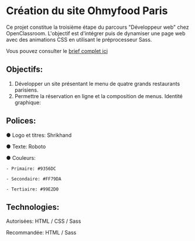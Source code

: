 # Création du site Ohmyfood Paris

Ce projet constitue la troisième étape du parcours "Développeur web" chez OpenClassroom. L'objectif est d'intégrer puis de dynamiser une page web avec des animations CSS en utilisant le préprocesseur Sass.

Vous pouvez consulter le [brief complet ici](https://course.oc-static.com/projects/D%C3%A9veloppeur+Web/IW_P4+Animations+CSS+Ohmyfood/Brief+cr%C3%A9atif+site+Ohmyfood.pdf)

## Objectifs:

1. Développer un site présentant le menu de quatre grands restaurants parisiens.
2. Permettre la réservation en ligne et la composition de menus.
Identité graphique:

## Polices:

● Logo et titres: Shrikhand

● Texte: Roboto

● Couleurs:

    - Primaire: #9356DC

    - Secondaire: #FF79DA

    - Tertiaire: #99E2D0

## Technologies:

Autorisées: HTML / CSS / Sass

Recommandée: HTML / Sass